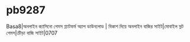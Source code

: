 # pb9287
Basa8|অনলাইন ক্যাসিনো গেমস প্ল্যাটফর্ম অ্যাপ ডাউনলোড | বিকাশ দিয়ে অনলাইন বাজির সাইট|মোবাইল স্লট গেমস|ক্রীড়া বাজি সাইট|0707
